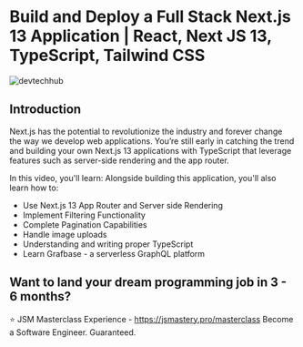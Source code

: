 # Build and Deploy a Full Stack Next.js 13 Application | React, Next JS 13, TypeScript, Tailwind CSS
![devtechhub](https://i.ibb.co/CvSk76H/Thumbnail.png)

## Introduction
Next.js has the potential to revolutionize the industry and forever change the way we develop web applications. You’re still early in catching the trend and building your own Next.js 13 applications with TypeScript that leverage features such as server-side rendering and the app router.
 
In this video, you'll learn:
Alongside building this application, you'll also learn how to:
- Use Next.js 13 App Router and Server side Rendering
- Implement Filtering Functionality
- Complete Pagination Capabilities
- Handle image uploads
- Understanding and writing proper TypeScript
- Learn Grafbase - a serverless GraphQL platform

## Want to land your dream programming job in 3 - 6 months?
⭐ JSM Masterclass Experience - https://jsmastery.pro/masterclass
Become a Software Engineer. Guaranteed.
